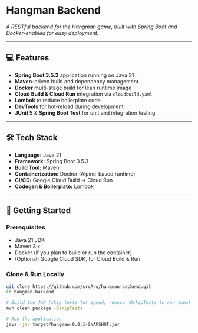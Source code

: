 # Hangman Backend

_A RESTful backend for the Hangman game, built with Spring Boot and Docker-enabled for easy deployment._

---

## 💻 Features

- **Spring Boot 3.5.3** application running on Java 21  
- **Maven**-driven build and dependency management  
- **Docker** multi-stage build for lean runtime image  
- **Cloud Build & Cloud Run** integration via `cloudbuild.yaml`  
- **Lombok** to reduce boilerplate code  
- **DevTools** for hot-reload during development  
- **JUnit 5** & **Spring Boot Test** for unit and integration testing  

---

## 🛠️ Tech Stack

- **Language:** Java 21  
- **Framework:** Spring Boot 3.5.3  
- **Build Tool:** Maven  
- **Containerization:** Docker (Alpine-based runtime)  
- **CI/CD:** Google Cloud Build → Cloud Run  
- **Codegen & Boilerplate:** Lombok  

---

## 🚀 Getting Started

### Prerequisites

- Java 21 JDK  
- Maven 3.x  
- Docker (if you plan to build or run the container)  
- (Optional) Google Cloud SDK, for Cloud Build & Run  

### Clone & Run Locally

```bash
git clone https://github.com/srcArq/hangman-backend.git
cd hangman-backend

# Build the JAR (skip tests for speed; remove -DskipTests to run them)
mvn clean package -DskipTests

# Run the application
java -jar target/hangman-0.0.1-SNAPSHOT.jar
